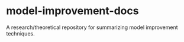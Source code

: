 # model-improvement-docs
A research/theoretical repository for summarizing model improvement techniques.
